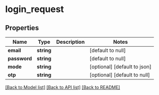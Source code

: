 # login_request

## Properties
Name | Type | Description | Notes
------------ | ------------- | ------------- | -------------
**email** | **string** |  | [default to null]
**password** | **string** |  | [default to null]
**mode** | **string** |  | [optional] [default to json]
**otp** | **string** |  | [optional] [default to null]

[[Back to Model list]](../README.md#documentation-for-models) [[Back to API list]](../README.md#documentation-for-api-endpoints) [[Back to README]](../README.md)


